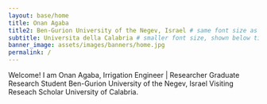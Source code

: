 ```yaml
---
layout: base/home
title: Onan Agaba
title2: Ben-Gurion University of the Negev, Israel # same font size as title, but forced onto a second line
subtitle: Universita della Calabria # smaller font size, shown below title+title2
banner_image: assets/images/banners/home.jpg
permalink: /
---
```


Welcome! I am Onan Agaba, 
Irrigation Engineer | Researcher 
Graduate Research Student Ben-Gurion University of the Negev, Israel 
Visiting Reseach Scholar University of Calabria.

